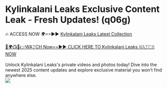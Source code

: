 # Kylinkalani Leaks Exclusive Content Leak - Fresh Updates! (q06g)

🔥 ACCESS NOW 🌍==►► <a href="https://tinyurl.com/kvy9nzfs" rel="nofollow">Kylinkalani Leaks Latest Collection</a>
<br><br>
[🔴🌍📺📱👉WA𝚃CH Now==►► CLICK HERE TO Kylinkalani Leaks 𝚆𝙰𝚃𝙲𝙷 NOW](https://tinyurl.com/kvy9nzfs)
<br><br>
Unlock Kylinkalani Leaks's private videos and photos today! Dive into the newest 2025 content updates and explore exclusive material you won’t find anywhere else.
<br>
<a href="https://tinyurl.com/kvy9nzfs" rel="nofollow" data-target="animated-image.originalLink"><img src="https://camo.githubusercontent.com/8a4f000d20f83aca3bf7ec5f350d767afa0574a8a352519fd8cfa583a6f93a33/68747470733a2f2f692e696d6775722e636f6d2f644a486b345a712e676966" data-canonical-src="https://i.imgur.com/dJHk4Zq.gif" style="max-width: 100%; display: inline-block;" data-target="animated-image.originalImage"></a>
<br>
